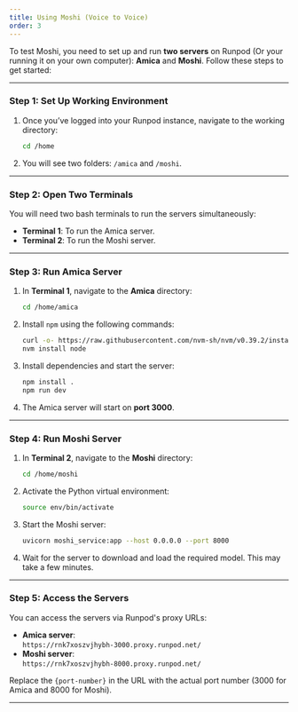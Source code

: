 ```yaml
---
title: Using Moshi (Voice to Voice)
order: 3
---
```



To test Moshi, you need to set up and run **two servers** on Runpod (Or your running it on your own computer): **Amica** and **Moshi**. Follow these steps to get started:

---

### **Step 1: Set Up Working Environment**
1. Once you’ve logged into your Runpod instance, navigate to the working directory:
   ```bash
   cd /home
   ```
2. You will see two folders: `/amica` and `/moshi`.

---

### **Step 2: Open Two Terminals**
You will need two bash terminals to run the servers simultaneously:
- **Terminal 1**: To run the Amica server.
- **Terminal 2**: To run the Moshi server.

---

### **Step 3: Run Amica Server**
1. In **Terminal 1**, navigate to the **Amica** directory:
   ```bash
   cd /home/amica
   ```
2. Install `npm` using the following commands:
   ```bash
   curl -o- https://raw.githubusercontent.com/nvm-sh/nvm/v0.39.2/install.sh | bash
   nvm install node
   ```
3. Install dependencies and start the server:
   ```bash
   npm install .
   npm run dev
   ```
4. The Amica server will start on **port 3000**.

---

### **Step 4: Run Moshi Server**
1. In **Terminal 2**, navigate to the **Moshi** directory:
   ```bash
   cd /home/moshi
   ```
2. Activate the Python virtual environment:
   ```bash
   source env/bin/activate
   ```
3. Start the Moshi server:
   ```bash
   uvicorn moshi_service:app --host 0.0.0.0 --port 8000
   ```
4. Wait for the server to download and load the required model. This may take a few minutes.

---

### **Step 5: Access the Servers**
You can access the servers via Runpod's proxy URLs:
- **Amica server**:  
  `https://rnk7xoszvjhybh-3000.proxy.runpod.net/`
- **Moshi server**:  
  `https://rnk7xoszvjhybh-8000.proxy.runpod.net/`

Replace the `{port-number}` in the URL with the actual port number (3000 for Amica and 8000 for Moshi).

---